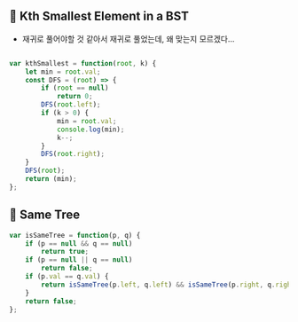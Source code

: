 ## 🤔 Kth Smallest Element in a BST

- 재귀로 풀어야할 것 같아서 재귀로 풀었는데, 왜 맞는지 모르겠다...

```javascript

var kthSmallest = function(root, k) {
    let min = root.val;
    const DFS = (root) => {
        if (root == null)
            return 0;
        DFS(root.left);
        if (k > 0) {
            min = root.val;
            console.log(min);
            k--;
        }
        DFS(root.right);
    }
    DFS(root);
    return (min);
};

```

## 🤔 Same Tree

```javascript
var isSameTree = function(p, q) {
    if (p == null && q == null)
        return true;
    if (p == null || q == null)
        return false;
    if (p.val == q.val) {
        return isSameTree(p.left, q.left) && isSameTree(p.right, q.right);
    }
    return false;
};
```


